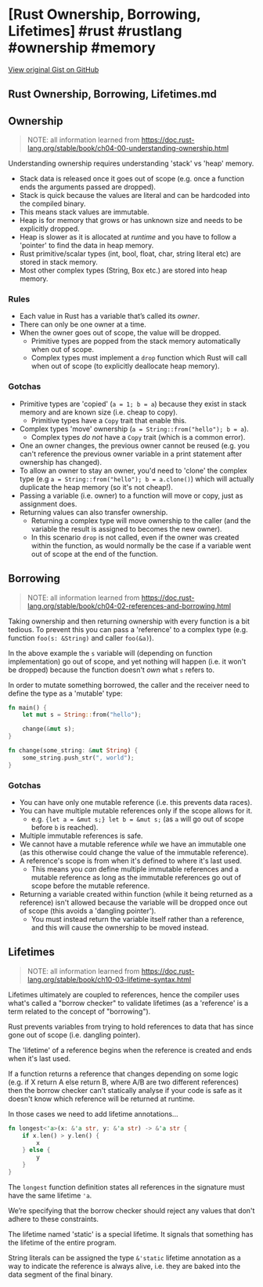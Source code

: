 # [Rust Ownership, Borrowing, Lifetimes] #rust #rustlang #ownership #memory

[View original Gist on GitHub](https://gist.github.com/Integralist/d927ec1a82d4e4594279dcedebff78d2)

## Rust Ownership, Borrowing, Lifetimes.md

## Ownership

> NOTE: all information learned from https://doc.rust-lang.org/stable/book/ch04-00-understanding-ownership.html

Understanding ownership requires understanding 'stack' vs 'heap' memory.

- Stack data is released once it goes out of scope (e.g. once a function ends the arguments passed are dropped).
- Stack is quick because the values are literal and can be hardcoded into the compiled binary.
- This means stack values are immutable.
- Heap is for memory that grows or has unknown size and needs to be explicitly dropped.
- Heap is slower as it is allocated at _runtime_ and you have to follow a 'pointer' to find the data in heap memory.
- Rust primitive/scalar types (int, bool, float, char, string literal etc) are stored in stack memory.
- Most other complex types (String, Box etc.) are stored into heap memory.

### Rules

- Each value in Rust has a variable that’s called its _owner_.
- There can only be one owner at a time.
- When the owner goes out of scope, the value will be dropped.
  - Primitive types are popped from the stack memory automatically when out of scope.
  - Complex types must implement a `drop` function which Rust will call when out of scope (to explicitly deallocate heap memory).

### Gotchas

- Primitive types are 'copied' (`a = 1; b = a`) because they exist in stack memory and are known size (i.e. cheap to copy).
  - Primitive types have a `Copy` trait that enable this.
- Complex types 'move' ownership (`a = String::from("hello"); b = a`).
  - Complex types _do not_ have a `Copy` trait (which is a common error).
- One an owner changes, the previous owner cannot be reused (e.g. you can't reference the previous owner variable in a print statement after ownership has changed).
- To allow an owner to stay an owner, you'd need to 'clone' the complex type (e.g `a = String::from("hello"); b = a.clone()`) which will actually duplicate the heap memory (so it's not cheap!).
- Passing a variable (i.e. owner) to a function will move or copy, just as assignment does.
- Returning values can also transfer ownership.
  - Returning a complex type will move ownership to the caller (and the variable the result is assigned to becomes the new owner).
  - In this scenario `drop` is not called, even if the owner was created within the function, as would normally be the case if a variable went out of scope at the end of the function.
  
## Borrowing

> NOTE: all information learned from https://doc.rust-lang.org/stable/book/ch04-02-references-and-borrowing.html

Taking ownership and then returning ownership with every function is a bit tedious. To prevent this you can pass a 'reference' to a complex type (e.g. function `foo(s: &String)` and caller `foo(&a)`).

In the above example the `s` variable will (depending on function implementation) go out of scope, and yet nothing will happen (i.e. it won't be dropped) because the function doesn't _own_ what `s` refers to.

In order to mutate something borrowed, the caller and the receiver need to define the type as a 'mutable' type:

```rust
fn main() {
    let mut s = String::from("hello");

    change(&mut s);
}

fn change(some_string: &mut String) {
    some_string.push_str(", world");
}
```

### Gotchas

- You can have only one mutable reference (i.e. this prevents data races).
- You can have multiple mutable references only if the scope allows for it.
  - e.g. `{let a = &mut s;} let b = &mut s;` (as `a` will go out of scope before `b` is reached).
- Multiple immutable references is safe.
- We cannot have a mutable reference _while_ we have an immutable one (as this otherwise could change the value of the immutable reference).
- A reference's scope is from when it's defined to where it's last used.
  - This means you _can_ define multiple immutable references and a mutable reference as long as the immutable references go out of scope before the mutable reference.
- Returning a variable created within function (while it being returned as a reference) isn't allowed because the variable will be dropped once out of scope (this avoids a 'dangling pointer').
  - You must instead return the variable itself rather than a reference, and this will cause the ownership to be moved instead.
  
## Lifetimes

> NOTE: all information learned from https://doc.rust-lang.org/stable/book/ch10-03-lifetime-syntax.html

Lifetimes ultimately are coupled to references, hence the compiler uses what's called a "borrow checker" to validate lifetimes (as a 'reference' is a term related to the concept of "borrowing").

Rust prevents variables from trying to hold references to data that has since gone out of scope (i.e. dangling pointer). 

The 'lifetime' of a reference begins when the reference is created and ends when it's last used. 

If a function returns a reference that changes depending on some logic (e.g. if X return A else return B, where A/B are two different references) then the borrow checker can't statically analyse if your code is safe as it doesn't know which reference will be returned at runtime.

In those cases we need to add lifetime annotations...

```rust
fn longest<'a>(x: &'a str, y: &'a str) -> &'a str {
    if x.len() > y.len() {
        x
    } else {
        y
    }
}
```

The `longest` function definition states all references in the signature must have the same lifetime `'a`.

We’re specifying that the borrow checker should reject any values that don't adhere to these constraints.

The lifetime named 'static' is a special lifetime. It signals that something has the lifetime of the entire program. 

String literals can be assigned the type `&'static` lifetime annotation as a way to indicate the reference is always alive, i.e. they are baked into the data segment of the final binary. 

